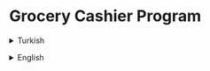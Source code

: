 # Grocery Cashier Program
<details><summary>Turkish</summary>
<p>

# Ödev
## Java 101 - Temel Kavramlar ve Değişkenler - Manav Kasa Programı
Kullanıcıların manavdan almış oldukları ürünlerin kilogram değerlerine göre toplam tutarını ekrana yazdıran programı yazın.

### Meyveler ve KG Fiyatları

- `Armut :` 2,14 TL 
- `Elma :` 3,67 TL 
- `Domates :` 1,11 TL 
- `Muz :` 0,95 TL 
- `Patlıcan :` 5,00 TL

### Örnek Çıktı

        Armut Kaç Kilo ?    : 0
        Elma Kaç Kilo ?     : 1
        Domates Kaç Kilo ?  : 1
        Muz Kaç Kilo ?      : 2
        Patlıcan Kaç Kilo ? : 3
        Toplam Tutar        : 21.68 TL

</p>

</details>

<p>
</p>

<details><summary>English</summary>
<p>

# Assignment
## Java 101 - Basic Concepts and Variables - Grocery Cashier Program
Write a program that prints the total amount of the products bought by the users from the grocery store, according to the kilogram values.

### Fruits and KG Prices

- `Pear :` 2.14 TL
- `Apple :` 3.67 TL
- `Tomato :` 1.11 TL
- `Banana:` 0.95 TL
- `Eggplant:` 5.00 TL

### Sample Output

         How Many Kilos of Pear?        : 0
         How Many Kilos of Apples?      : 1
         How Many Kilos of Tomatoes?    : 1
         How Many Kilos of Banana?      : 2
         How Many Kilos of Eggplant?    : 3
         Total Amount                   : 21.68 TL
   
</p>
</details>
 